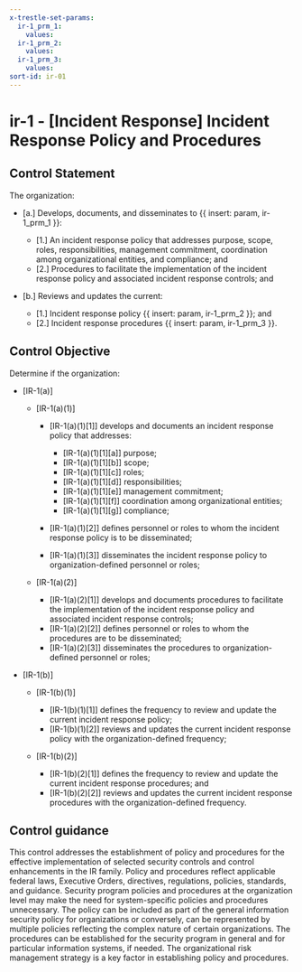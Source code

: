```yaml
---
x-trestle-set-params:
  ir-1_prm_1:
    values:
  ir-1_prm_2:
    values:
  ir-1_prm_3:
    values:
sort-id: ir-01
---
```


# ir-1 - \[Incident Response\] Incident Response Policy and Procedures

## Control Statement

The organization:

- \[a.\] Develops, documents, and disseminates to {{ insert: param, ir-1_prm_1 }}:

  - \[1.\] An incident response policy that addresses purpose, scope, roles, responsibilities, management commitment, coordination among organizational entities, and compliance; and
  - \[2.\] Procedures to facilitate the implementation of the incident response policy and associated incident response controls; and

- \[b.\] Reviews and updates the current:

  - \[1.\] Incident response policy {{ insert: param, ir-1_prm_2 }}; and
  - \[2.\] Incident response procedures {{ insert: param, ir-1_prm_3 }}.

## Control Objective

Determine if the organization:

- \[IR-1(a)\]

  - \[IR-1(a)(1)\]

    - \[IR-1(a)(1)[1]\] develops and documents an incident response policy that addresses:

      - \[IR-1(a)(1)[1][a]\] purpose;
      - \[IR-1(a)(1)[1][b]\] scope;
      - \[IR-1(a)(1)[1][c]\] roles;
      - \[IR-1(a)(1)[1][d]\] responsibilities;
      - \[IR-1(a)(1)[1][e]\] management commitment;
      - \[IR-1(a)(1)[1][f]\] coordination among organizational entities;
      - \[IR-1(a)(1)[1][g]\] compliance;

    - \[IR-1(a)(1)[2]\] defines personnel or roles to whom the incident response policy is to be disseminated;
    - \[IR-1(a)(1)[3]\] disseminates the incident response policy to organization-defined personnel or roles;

  - \[IR-1(a)(2)\]

    - \[IR-1(a)(2)[1]\] develops and documents procedures to facilitate the implementation of the incident response policy and associated incident response controls;
    - \[IR-1(a)(2)[2]\] defines personnel or roles to whom the procedures are to be disseminated;
    - \[IR-1(a)(2)[3]\] disseminates the procedures to organization-defined personnel or roles;

- \[IR-1(b)\]

  - \[IR-1(b)(1)\]

    - \[IR-1(b)(1)[1]\] defines the frequency to review and update the current incident response policy;
    - \[IR-1(b)(1)[2]\] reviews and updates the current incident response policy with the organization-defined frequency;

  - \[IR-1(b)(2)\]

    - \[IR-1(b)(2)[1]\] defines the frequency to review and update the current incident response procedures; and
    - \[IR-1(b)(2)[2]\] reviews and updates the current incident response procedures with the organization-defined frequency.

## Control guidance

This control addresses the establishment of policy and procedures for the effective implementation of selected security controls and control enhancements in the IR family. Policy and procedures reflect applicable federal laws, Executive Orders, directives, regulations, policies, standards, and guidance. Security program policies and procedures at the organization level may make the need for system-specific policies and procedures unnecessary. The policy can be included as part of the general information security policy for organizations or conversely, can be represented by multiple policies reflecting the complex nature of certain organizations. The procedures can be established for the security program in general and for particular information systems, if needed. The organizational risk management strategy is a key factor in establishing policy and procedures.
